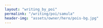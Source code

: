```yaml
---
layout: "writing_by_poi"
permalink: "/writing/poi/samula"
header-img: "assets/owner/hero/pois-bg.jpg"
---
```

